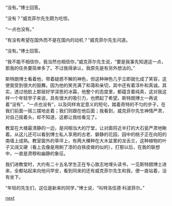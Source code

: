 
“没有。”博士回答。

“没有？”威克菲尔先生颇为吃惊。

“一点也没有。”

“有没有希望在国外而不是在国内的动机？”威克菲尔先生问道。

“没有。”博士回答。

“我不能不相信你，我当然也相信你，”威克菲尔先生说，“要是我事先知道这一点，那我的任务要简单多了。不过我得承认，我原先是有另外想法的。”

斯特朗博士看着他，带着疑惑不解的神色，但这种神色几乎立即就化成了笑容，这使我受到很大的鼓舞。因为他的笑充满了和蔼和亲切，其中还有着淳朴和真诚。其实，透过他脸上那层好学深思的冰霜，他整个的态度里，都蕴含着纯真，这对我这样一个年轻学子来说，具有很大的吸引力，也燃起了希望。斯特朗博士一再说着“没有”，“一点也没有”，以及同样肯定意义的短句，踏着奇特的不匀的步子，在我们前面一摇三摆地走着；我们则跟在他后面；我看到，威克菲尔先生神情严肃，对自己摇着头，却不知道，这都让我给看见了。

教室在大楼最清静的一边，是间相当大的厅堂，让对面将近半打的大石瓮严肃地瞅着。从这儿还可以看到博士私人享用的古老、僻静的花园，园中的桃子正在向阳的南墙上成熟。教室窗外的草坪上，有两大棵种在大木盆里的龙舌兰，这种植物的叶子又阔又硬（看上去像是用刷了漆的白铁皮做的似的），打那以后，在我的联想中，一直是肃穆和幽静的象征。

我们进教堂时，大约有二十五名学生正在专心致志地埋头读书，一见斯特朗博士进来，全都站起来向他问早安，看到同来的还有威克菲尔先生和我，便一直站着，没有坐下。

“年轻的先生们，这位是新来的同学，”博士说，“叫特洛伍德·科波菲尔。”

[next](page211)
